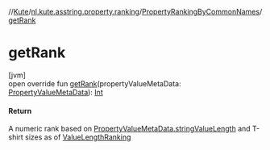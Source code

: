 //[Kute](../../../index.md)/[nl.kute.asstring.property.ranking](../index.md)/[PropertyRankingByCommonNames](index.md)/[getRank](get-rank.md)

# getRank

[jvm]\
open override fun [getRank](get-rank.md)(propertyValueMetaData: [PropertyValueMetaData](../../nl.kute.asstring.property.meta/-property-value-meta-data/index.md)): [Int](https://kotlinlang.org/api/latest/jvm/stdlib/kotlin/-int/index.html)

#### Return

A numeric rank based on [PropertyValueMetaData.stringValueLength](../../nl.kute.asstring.property.meta/-property-value-meta-data/string-value-length.md) and T-shirt sizes as of [ValueLengthRanking](../-value-length-ranking/index.md)
